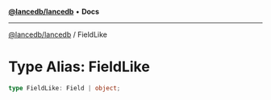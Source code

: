 [**@lancedb/lancedb**](../README.md) • **Docs**

***

[@lancedb/lancedb](../globals.md) / FieldLike

# Type Alias: FieldLike

```ts
type FieldLike: Field | object;
```
